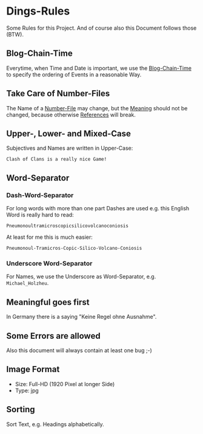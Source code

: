 # Dings-Rules

Some Rules for this Project. And of course also this Document follows those (BTW).

## Blog-Chain-Time

Everytime, when Time and Date is important, we use the [Blog-Chain-Time](1000001.md) to specify the ordering of Events in a reasonable Way. 

## Take Care of Number-Files <a id="1000"/>

The Name of a [Number-File](300000010.md) may change, but the [Meaning](60002.md) should not be changed, because otherwise [References](60039.md) will break.

## Upper-, Lower- and Mixed-Case

Subjectives and Names are written in Upper-Case:

```
Clash of Clans is a really nice Game!
```

## Word-Separator

### Dash-Word-Separator

For long words with more than one part Dashes are used e.g. this English Word is really hard to read:

```
Pneumonoultramicroscopicsilicovolcanoconiosis
```

At least for me this is much easier:

```
Pneumonoul-Tramicros-Copic-Silico-Volcano-Coniosis
```

### Underscore Word-Separator

For Names, we use the Underscore as Word-Separator, e.g. `Michael_Holzheu`.

## Meaningful goes first

In Germany there is a saying "Keine Regel ohne Ausnahme".

## Some Errors are allowed <a id="1001"/>

Also this document will always contain at least one bug ;-)

## Image Format

- Size: Full-HD (1920 Pixel at longer Side)
- Type: jpg

## Sorting

Sort Text, e.g. Headings alphabetically.
